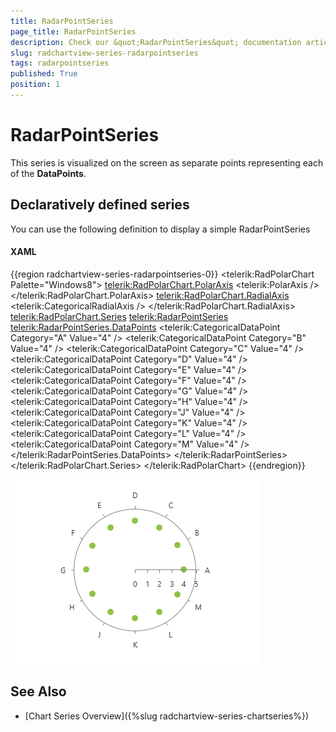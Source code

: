 ```yaml
---
title: RadarPointSeries
page_title: RadarPointSeries
description: Check our &quot;RadarPointSeries&quot; documentation article for the RadChartView {{ site.framework_name }} control.
slug: radchartview-series-radarpointseries
tags: radarpointseries
published: True
position: 1
---
```


# RadarPointSeries

This series is visualized on the screen as separate points representing each of the __DataPoints__.      

## Declaratively defined series

You can use the following definition to display a simple RadarPointSeries

#### __XAML__
{{region radchartview-series-radarpointseries-0}}
	<telerik:RadPolarChart Palette="Windows8">
		<telerik:RadPolarChart.PolarAxis>
			<telerik:PolarAxis />
		</telerik:RadPolarChart.PolarAxis>
		<telerik:RadPolarChart.RadialAxis>
			<telerik:CategoricalRadialAxis />
		</telerik:RadPolarChart.RadialAxis>
		<telerik:RadPolarChart.Series>
			<telerik:RadarPointSeries>
				<telerik:RadarPointSeries.DataPoints>
					<telerik:CategoricalDataPoint Category="A" Value="4" />
					<telerik:CategoricalDataPoint Category="B" Value="4" />
					<telerik:CategoricalDataPoint Category="C" Value="4" />
					<telerik:CategoricalDataPoint Category="D" Value="4" />
					<telerik:CategoricalDataPoint Category="E" Value="4" />
					<telerik:CategoricalDataPoint Category="F" Value="4" />
					<telerik:CategoricalDataPoint Category="G" Value="4" />
					<telerik:CategoricalDataPoint Category="H" Value="4" />
					<telerik:CategoricalDataPoint Category="J" Value="4" />
					<telerik:CategoricalDataPoint Category="K" Value="4" />
					<telerik:CategoricalDataPoint Category="L" Value="4" />
					<telerik:CategoricalDataPoint Category="M" Value="4" />
				</telerik:RadarPointSeries.DataPoints>
			</telerik:RadarPointSeries>
		</telerik:RadPolarChart.Series>
	</telerik:RadPolarChart>
{{endregion}}

![radchartview-series-radarpointseries](images/radchartview-series-radarpointseries.png)

## See Also
 * [Chart Series Overview]({%slug radchartview-series-chartseries%})